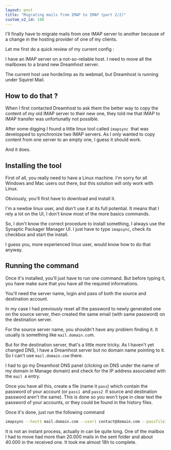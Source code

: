 ```yaml
---
layout: post
title: "Migrating mails from IMAP to IMAP (part 2/2)"
custom_v2_id: 180
---
```


I'll finally have to migrate mails from one IMAP server to another because of
a change in the hosting provider of one of my clients.

Let me first do a quick review of my current config :

I have an IMAP server on a not-so-reliable host. I need to move all the
mailboxes to a brand new Dreamhost server.

The current host use horde/imp as its webmail, but Dreamhost is running under
Squirel Mail.

## How to do that ?

When I first contacted Dreamhost to ask them the better way to copy the
content of my old IMAP server to their new one, they told me that IMAP to IMAP
transfer was unfortunatly not possible.

After some digging I found a little linux tool called `imapsync `that was
developped to synchronize two IMAP servers. As I only wanted to copy content
from one server to an empty one, I guess it should work.

And it does.

## Installing the tool

First of all, you really need to have a Linux machine. I'm sorry for all
Windows and Mac users out there, but this solution will only work with Linux.

Obviously, you'll first have to download and install it.

I'm a newbie linux user, and don't use it at its full potential. It means that
I rely a lot on the UI, I don't know most of the more basics commands.

So, I don't know the correct procedure to install something, I always use the
Synaptic Packager Manager UI. I just have to type `imapsync`, check its
checkbox and start the install.

I guess you, more experienced linux user, would know how to do that anyway.

## Running the command

Once it's installed, you'll just have to run one command. But before typing
it, you have make sure that you have all the required informations.

You'll need the server name, login and pass of both the source and destination
account.

In my case I had previously reset all the password to newly generated one on
the source server, then created the same email (with same password) on the
destination server.

For the source server name, you shouldn't have any problem finding it. It
usually is something like `mail.domain.co`m.

But for the destination server, that's a little more tricky. As I haven't yet
changed DNS, I have a Dreamhost server but no domain name pointing to it. So I
can't use `mail.domain.com` there.

I had to go my Dreamhost DNS panel (clicking on DNS under the name of my
domain in Manage domain) and check for the IP address associated with the
`mail A` entry.

Once you have all this, create a file (name it `pass`) which contain the
password of your account (or `pass1 `and `pass2 `if source and destination
password aren't the same). This is done so you won't type in clear text the
password of your accounts, or they could be found in the history files.

Once it's done, just run the following command

~~~sh
imapsync --host1 mail.domain.com --user1 contact@domain.com --passfile1 /path/to/pass1 --host2 208.97.XXX.XXX --user2 contact@domain.com --passfile2 /path/to/pass2 --noauthmd5
~~~


It is not an instant process, actually in can be quite long. One of the
mailbox I had to move had more than 20.000 mails in the sent folder and about
40.000 in the received one. It took me almost 18h to complete.

